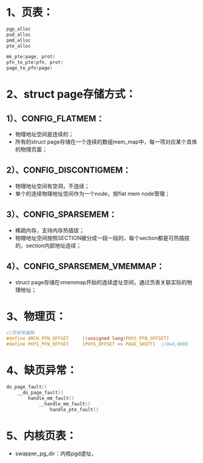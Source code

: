 # 1、页表：

```c
pgp_alloc
pud_alloc
pmd_alloc
pte_alloc

mk_pte(page, prot)
pfn_to_pte(pfn, prot)
page_to_pfn(page)
```

# 2、struct page存储方式：

## 1）、CONFIG_FLATMEM：

- 物理地址空间是连续的；
- 所有的struct page存储在一个连续的数组mem_map中，每一项对应某个具体的物理页面；

## 2）、CONFIG_DISCONTIGMEM：

- 物理地址空间有空洞，不连续；
- 单个的连续物理地址空间作为一个node，按flat mem node管理；

## 3）、CONFIG_SPARSEMEM：

- 稀疏内存，支持内存热插拔；
- 物理地址空间按照SECTION被分成一段一段的，每个section都是可热插拔的，section内部地址连续；

## 4）、CONFIG_SPARSEMEM_VMEMMAP：

- struct page存储在vmemmap开始的连续虚址空间，通过页表关联实际的物理地址；

# 3、物理页：

```c
//页帧号偏移
#define ARCH_PFN_OFFSET     ((unsigned long)PHYS_PFN_OFFSET)
#define PHYS_PFN_OFFSET     (PHYS_OFFSET >> PAGE_SHIFT)  //0x4,0000
```

# 4、缺页异常：

```c
do_page_fault()
	__do_page_fault()
		handle_mm_fault()
			__handle_mm_fault()
				handle_pte_fault()
```

# 5、内核页表：

- swapper_pg_dir：内核pgd虚址，
